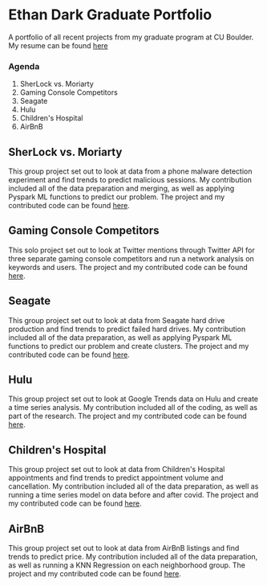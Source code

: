 # Ethan Dark Graduate Portfolio
A portfolio of all recent projects from my graduate program at CU Boulder. My resume can be found [here](https://github.com/ethandark310/EthanDarkPortfolio/blob/6b8e9bdecee30348534ed91856f6331bff2a3aa6/docs/Resume%20Github/ethandark%20resume.pdf)

### Agenda
1. SherLock vs. Moriarty
2. Gaming Console Competitors
3. Seagate
4. Hulu
5. Children's Hospital
6. AirBnB

## SherLock vs. Moriarty
This group project set out to look at data from a phone malware detection experiment and find trends to predict malicious sessions. My contribution included all of the data preparation and merging, as well as applying Pyspark ML functions to predict our problem.
The project and my contributed code can be found [here](https://github.com/ethandark310/EthanDarkPortfolio/tree/main/docs/SherLock%20vs.%20Moriarty%20Project).

## Gaming Console Competitors
This solo project set out to look at Twitter mentions through Twitter API for three separate gaming console competitors and run a network analysis on keywords and users.
The project and my contributed code can be found [here](https://github.com/ethandark310/EthanDarkPortfolio/tree/main/docs/Gaming%20Console%20Project).

## Seagate
This group project set out to look at data from Seagate hard drive production and find trends to predict failed hard drives. My contribution included all of the data preparation, as well as applying Pyspark ML functions to predict our problem and create clusters.
The project and my contributed code can be found [here](https://github.com/ethandark310/EthanDarkPortfolio/tree/main/docs/Seagate%20Project).

## Hulu
This group project set out to look at Google Trends data on Hulu and create a time series analysis. My contribution included all of the coding, as well as part of the research.
The project and my contributed code can be found [here](https://github.com/ethandark310/EthanDarkPortfolio/tree/main/docs/Hulu%20Project).

## Children's Hospital
This group project set out to look at data from Children's Hospital appointments and find trends to predict appointment volume and cancellation. My contribution included all of the data preparation, as well as running a time series model on data before and after covid.
The project and my contributed code can be found [here](https://github.com/ethandark310/EthanDarkPortfolio/tree/main/docs/Childrens%20Hospital%20Project).

## AirBnB
This group project set out to look at data from AirBnB listings and find trends to predict price. My contribution included all of the data preparation, as well as running a KNN Regression on each neighborhood group.
The project and my contributed code can be found [here](https://github.com/ethandark310/EthanDarkPortfolio/tree/main/docs/AirBnB%20Project).
